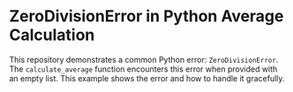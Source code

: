 # ZeroDivisionError in Python Average Calculation
This repository demonstrates a common Python error: `ZeroDivisionError`.  The `calculate_average` function encounters this error when provided with an empty list. This example shows the error and how to handle it gracefully.